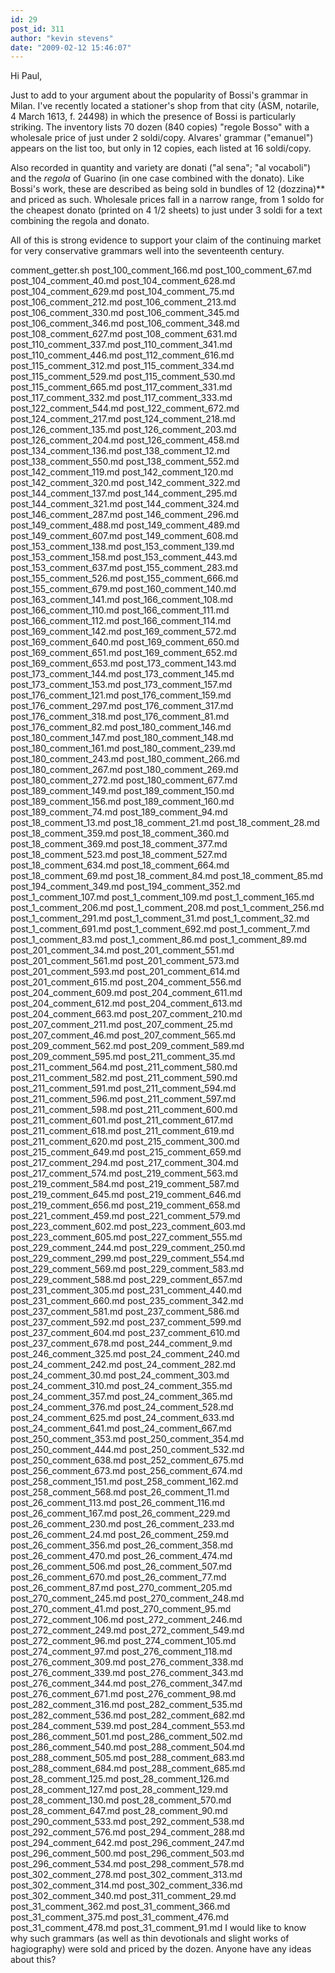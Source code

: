 ```yaml
---
id: 29
post_id: 311
author: "kevin stevens"
date: "2009-02-12 15:46:07"
---
```

Hi Paul,




 Just to add to your argument about the popularity of Bossi's grammar in Milan. I've recently located a stationer's shop from that city (ASM, notarile, 4 March 1613, f. 24498) in which the presence of Bossi is particularly striking. The inventory lists 70 dozen (840 copies) "regole Bosso" with a wholesale price of just under 2 soldi/copy. Alvares' grammar ("emanuel") appears on the list too, but only in 12 copies, each listed at 16 soldi/copy. 



 Also recorded in quantity and variety are donati ("al sena"; "al vocaboli") and the *regola* of Guarino (in one case combined with the donato). Like Bossi's work, these are described as being sold in bundles of 12 (dozzina)** and priced as such. Wholesale prices fall in a narrow range, from 1 soldo for the cheapest donato (printed on 4 1/2 sheets) to just under 3 soldi for a text combining the regola and donato.



 All of this is strong evidence to support your claim of the continuing market for very conservative grammars well into the seventeenth century. 



 comment_getter.sh post_100_comment_166.md post_100_comment_67.md post_104_comment_40.md post_104_comment_628.md post_104_comment_629.md post_104_comment_75.md post_106_comment_212.md post_106_comment_213.md post_106_comment_330.md post_106_comment_345.md post_106_comment_346.md post_106_comment_348.md post_108_comment_627.md post_108_comment_631.md post_110_comment_337.md post_110_comment_341.md post_110_comment_446.md post_112_comment_616.md post_115_comment_312.md post_115_comment_334.md post_115_comment_529.md post_115_comment_530.md post_115_comment_665.md post_117_comment_331.md post_117_comment_332.md post_117_comment_333.md post_122_comment_544.md post_122_comment_672.md post_124_comment_217.md post_124_comment_218.md post_126_comment_135.md post_126_comment_203.md post_126_comment_204.md post_126_comment_458.md post_134_comment_136.md post_138_comment_12.md post_138_comment_550.md post_138_comment_552.md post_142_comment_119.md post_142_comment_120.md post_142_comment_320.md post_142_comment_322.md post_144_comment_137.md post_144_comment_295.md post_144_comment_321.md post_144_comment_324.md post_146_comment_287.md post_146_comment_296.md post_149_comment_488.md post_149_comment_489.md post_149_comment_607.md post_149_comment_608.md post_153_comment_138.md post_153_comment_139.md post_153_comment_158.md post_153_comment_443.md post_153_comment_637.md post_155_comment_283.md post_155_comment_526.md post_155_comment_666.md post_155_comment_679.md post_160_comment_140.md post_163_comment_141.md post_166_comment_108.md post_166_comment_110.md post_166_comment_111.md post_166_comment_112.md post_166_comment_114.md post_169_comment_142.md post_169_comment_572.md post_169_comment_640.md post_169_comment_650.md post_169_comment_651.md post_169_comment_652.md post_169_comment_653.md post_173_comment_143.md post_173_comment_144.md post_173_comment_145.md post_173_comment_153.md post_173_comment_157.md post_176_comment_121.md post_176_comment_159.md post_176_comment_297.md post_176_comment_317.md post_176_comment_318.md post_176_comment_81.md post_176_comment_82.md post_180_comment_146.md post_180_comment_147.md post_180_comment_148.md post_180_comment_161.md post_180_comment_239.md post_180_comment_243.md post_180_comment_266.md post_180_comment_267.md post_180_comment_269.md post_180_comment_272.md post_180_comment_677.md post_189_comment_149.md post_189_comment_150.md post_189_comment_156.md post_189_comment_160.md post_189_comment_74.md post_189_comment_94.md post_18_comment_13.md post_18_comment_21.md post_18_comment_28.md post_18_comment_359.md post_18_comment_360.md post_18_comment_369.md post_18_comment_377.md post_18_comment_523.md post_18_comment_527.md post_18_comment_634.md post_18_comment_664.md post_18_comment_69.md post_18_comment_84.md post_18_comment_85.md post_194_comment_349.md post_194_comment_352.md post_1_comment_107.md post_1_comment_109.md post_1_comment_165.md post_1_comment_206.md post_1_comment_208.md post_1_comment_256.md post_1_comment_291.md post_1_comment_31.md post_1_comment_32.md post_1_comment_691.md post_1_comment_692.md post_1_comment_7.md post_1_comment_83.md post_1_comment_86.md post_1_comment_89.md post_201_comment_34.md post_201_comment_551.md post_201_comment_561.md post_201_comment_573.md post_201_comment_593.md post_201_comment_614.md post_201_comment_615.md post_204_comment_556.md post_204_comment_609.md post_204_comment_611.md post_204_comment_612.md post_204_comment_613.md post_204_comment_663.md post_207_comment_210.md post_207_comment_211.md post_207_comment_25.md post_207_comment_46.md post_207_comment_565.md post_209_comment_562.md post_209_comment_589.md post_209_comment_595.md post_211_comment_35.md post_211_comment_564.md post_211_comment_580.md post_211_comment_582.md post_211_comment_590.md post_211_comment_591.md post_211_comment_594.md post_211_comment_596.md post_211_comment_597.md post_211_comment_598.md post_211_comment_600.md post_211_comment_601.md post_211_comment_617.md post_211_comment_618.md post_211_comment_619.md post_211_comment_620.md post_215_comment_300.md post_215_comment_649.md post_215_comment_659.md post_217_comment_294.md post_217_comment_304.md post_217_comment_574.md post_219_comment_563.md post_219_comment_584.md post_219_comment_587.md post_219_comment_645.md post_219_comment_646.md post_219_comment_656.md post_219_comment_658.md post_221_comment_459.md post_221_comment_579.md post_223_comment_602.md post_223_comment_603.md post_223_comment_605.md post_227_comment_555.md post_229_comment_244.md post_229_comment_250.md post_229_comment_299.md post_229_comment_554.md post_229_comment_569.md post_229_comment_583.md post_229_comment_588.md post_229_comment_657.md post_231_comment_305.md post_231_comment_440.md post_231_comment_660.md post_235_comment_342.md post_237_comment_581.md post_237_comment_586.md post_237_comment_592.md post_237_comment_599.md post_237_comment_604.md post_237_comment_610.md post_237_comment_678.md post_244_comment_9.md post_246_comment_325.md post_24_comment_240.md post_24_comment_242.md post_24_comment_282.md post_24_comment_30.md post_24_comment_303.md post_24_comment_310.md post_24_comment_355.md post_24_comment_357.md post_24_comment_365.md post_24_comment_376.md post_24_comment_528.md post_24_comment_625.md post_24_comment_633.md post_24_comment_641.md post_24_comment_667.md post_250_comment_353.md post_250_comment_354.md post_250_comment_444.md post_250_comment_532.md post_250_comment_638.md post_252_comment_675.md post_256_comment_673.md post_256_comment_674.md post_258_comment_151.md post_258_comment_162.md post_258_comment_568.md post_26_comment_11.md post_26_comment_113.md post_26_comment_116.md post_26_comment_167.md post_26_comment_229.md post_26_comment_230.md post_26_comment_233.md post_26_comment_24.md post_26_comment_259.md post_26_comment_356.md post_26_comment_358.md post_26_comment_470.md post_26_comment_474.md post_26_comment_506.md post_26_comment_507.md post_26_comment_670.md post_26_comment_77.md post_26_comment_87.md post_270_comment_205.md post_270_comment_245.md post_270_comment_248.md post_270_comment_41.md post_270_comment_95.md post_272_comment_106.md post_272_comment_246.md post_272_comment_249.md post_272_comment_549.md post_272_comment_96.md post_274_comment_105.md post_274_comment_97.md post_276_comment_118.md post_276_comment_309.md post_276_comment_338.md post_276_comment_339.md post_276_comment_343.md post_276_comment_344.md post_276_comment_347.md post_276_comment_671.md post_276_comment_98.md post_282_comment_316.md post_282_comment_535.md post_282_comment_536.md post_282_comment_682.md post_284_comment_539.md post_284_comment_553.md post_286_comment_501.md post_286_comment_502.md post_286_comment_540.md post_288_comment_504.md post_288_comment_505.md post_288_comment_683.md post_288_comment_684.md post_288_comment_685.md post_28_comment_125.md post_28_comment_126.md post_28_comment_127.md post_28_comment_129.md post_28_comment_130.md post_28_comment_570.md post_28_comment_647.md post_28_comment_90.md post_290_comment_533.md post_292_comment_538.md post_292_comment_576.md post_294_comment_288.md post_294_comment_642.md post_296_comment_247.md post_296_comment_500.md post_296_comment_503.md post_296_comment_534.md post_298_comment_578.md post_302_comment_278.md post_302_comment_313.md post_302_comment_314.md post_302_comment_336.md post_302_comment_340.md post_311_comment_29.md post_31_comment_362.md post_31_comment_366.md post_31_comment_375.md post_31_comment_476.md post_31_comment_478.md post_31_comment_91.md I would like to know why such grammars (as well as thin devotionals and slight works of hagiography) were sold and priced by the dozen. Anyone have any ideas about this?

